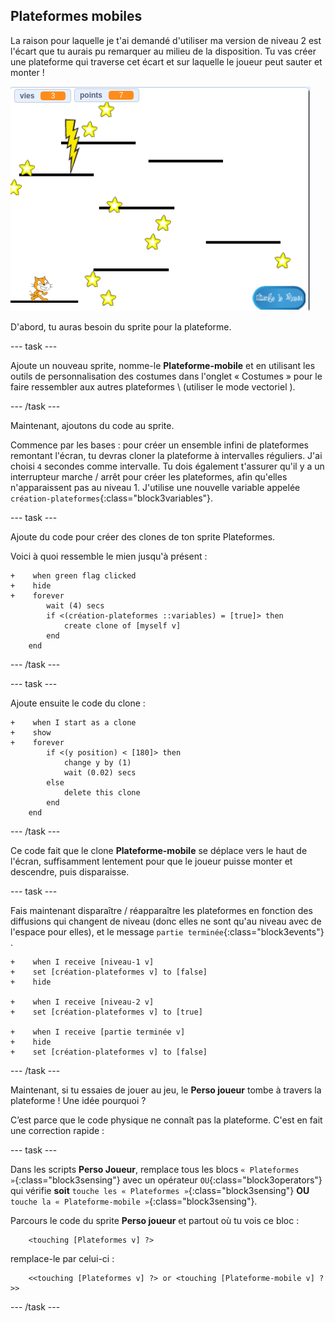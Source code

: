 ## Plateformes mobiles

La raison pour laquelle je t'ai demandé d'utiliser ma version de niveau 2 est l'écart que tu aurais pu remarquer au milieu de la disposition. Tu vas créer une plateforme qui traverse cet écart et sur laquelle le joueur peut sauter et monter !

![Un autre niveau avec différentes plateformes](images/movingPlatforms.png)

D'abord, tu auras besoin du sprite pour la plateforme.

--- task ---

Ajoute un nouveau sprite, nomme-le **Plateforme-mobile** et en utilisant les outils de personnalisation des costumes dans l'onglet « Costumes » pour le faire ressembler aux autres plateformes \ (utiliser le mode vectoriel \).

--- /task ---

Maintenant, ajoutons du code au sprite.

Commence par les bases : pour créer un ensemble infini de plateformes remontant l'écran, tu devras cloner la plateforme à intervalles réguliers. J'ai choisi `4` secondes comme intervalle. Tu dois également t'assurer qu'il y a un interrupteur marche / arrêt pour créer les plateformes, afin qu'elles n'apparaissent pas au niveau 1. J'utilise une nouvelle variable appelée `création-plateformes`{:class="block3variables"}.

--- task ---

Ajoute du code pour créer des clones de ton sprite Plateformes.

Voici à quoi ressemble le mien jusqu'à présent :

```blocks3
+    when green flag clicked
+    hide
+    forever
        wait (4) secs
        if <(création-plateformes ::variables) = [true]> then
            create clone of [myself v]
        end
    end
```

--- /task ---

--- task ---

Ajoute ensuite le code du clone :

```blocks3
+    when I start as a clone
+    show
+    forever
        if <(y position) < [180]> then
            change y by (1)
            wait (0.02) secs
        else
            delete this clone
        end
    end
```

--- /task ---

Ce code fait que le clone **Plateforme-mobile** se déplace vers le haut de l'écran, suffisamment lentement pour que le joueur puisse monter et descendre, puis disparaisse.

--- task ---

Fais maintenant disparaître / réapparaître les plateformes en fonction des diffusions qui changent de niveau (donc elles ne sont qu'au niveau avec de l'espace pour elles), et le message `partie terminée`{:class="block3events"} .

```blocks3
+    when I receive [niveau-1 v]
+    set [création-plateformes v] to [false]
+    hide

+    when I receive [niveau-2 v]
+    set [création-plateformes v] to [true]

+    when I receive [partie terminée v]
+    hide
+    set [création-plateformes v] to [false]
```

--- /task ---

Maintenant, si tu essaies de jouer au jeu, le **Perso joueur** tombe à travers la plateforme ! Une idée pourquoi ?

C’est parce que le code physique ne connaît pas la plateforme. C'est en fait une correction rapide :

--- task ---

Dans les scripts **Perso Joueur**, remplace tous les blocs `« Plateformes »`{:class="block3sensing"} avec un opérateur `OU`{:class="block3operators"} qui vérifie **soit** `touche les « Plateformes »`{:class="block3sensing"} **OU** `touche la « Plateforme-mobile »`{:class="block3sensing"}.

Parcours le code du sprite **Perso joueur** et partout où tu vois ce bloc :

```blocks3
    <touching [Plateformes v] ?>
```

remplace-le par celui-ci :

```blocks3
    <<touching [Plateformes v] ?> or <touching [Plateforme-mobile v] ?>>
```

--- /task ---